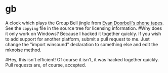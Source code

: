 # gb
A clock which plays the Group Bell jingle from [Evan Doorbell's phone tapes](http://evan-doorbell.com).
See the `copying` file in the source tree for licensing information.
#Why does it only work on Windows?
Because I hacked it together quickly. If you wish to add support for another platform, submit a pull request to me. Just change the "import winsound" declaration to something else and edit the mknoise method.

#Hey, this isn't efficient!
Of course it isn't, it was hacked together quickly. Pull requests are, of course, accepted.